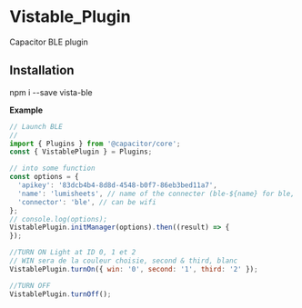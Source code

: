 # Vistable_Plugin

Capacitor BLE plugin

## Installation

  npm i --save vista-ble


  **Example**  
  ```js
  // Launch BLE
  //
  import { Plugins } from '@capacitor/core';
  const { VistablePlugin } = Plugins;

  // into some function
  const options = {
    'apikey': '83dcb4b4-8d8d-4548-b0f7-86eb3bed11a7',
    'name': 'lumisheets', // name of the connecter (ble-${name} for ble, or ${name}.local for wifi)
    'connector': 'ble', // can be wifi
  };
  // console.log(options);  
  VistablePlugin.initManager(options).then((result) => {
  });

  //TURN ON Light at ID 0, 1 et 2
  // WIN sera de la couleur choisie, second & third, blanc
  VistablePlugin.turnOn({ win: '0', second: '1', third: '2' });

  //TURN OFF
  VistablePlugin.turnOff();


  ```
